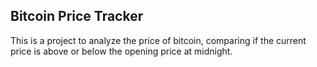 ## Bitcoin Price Tracker

This is a project to analyze the price of bitcoin, comparing if the current price is above or below the opening price at midnight.